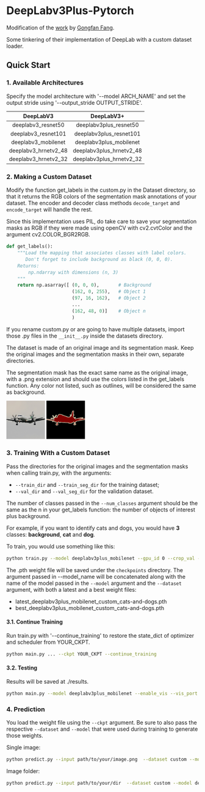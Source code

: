 # DeepLabv3Plus-Pytorch

Modification of the [work](https://github.com/VainF/DeepLabV3Plus-Pytorch) by [Gongfan Fang](https://github.com/VainF).

Some tinkering of their implementation of DeepLab with a custom dataset loader.

## Quick Start 

### 1. Available Architectures
Specify the model architecture with '--model ARCH_NAME' and set the output stride using '--output_stride OUTPUT_STRIDE'.

| DeepLabV3    |  DeepLabV3+        |
| :---: | :---:     |
|deeplabv3_resnet50|deeplabv3plus_resnet50|
|deeplabv3_resnet101|deeplabv3plus_resnet101|
|deeplabv3_mobilenet|deeplabv3plus_mobilenet ||
|deeplabv3_hrnetv2_48 | deeplabv3plus_hrnetv2_48 |
|deeplabv3_hrnetv2_32 | deeplabv3plus_hrnetv2_32 |

### 2. Making a Custom Dataset
Modify the function get_labels in the custom.py in the Dataset directory, so that it returns the RGB colors of the segmentation mask annotations of your dataset. The encoder and decoder class methods `decode_target` and `encode_target` will handle the rest.

Since this implementation uses PIL, do take care to save your segmentation masks as RGB if they were made using openCV with cv2.cvtColor and the argument cv2.COLOR_BGR2RGB.

```python
def get_labels():
    """Load the mapping that associates classes with label colors.
       Don't forget to include background as black (0, 0, 0).
    Returns:
        np.ndarray with dimensions (n, 3)
    """
    return np.asarray([ (0, 0, 0),       # Background
                        (162, 0, 255),   # Object 1
                        (97, 16, 162),   # Object 2
                        ...
                        (162, 48, 0)]    # Object n
                        )

```
If you rename custom.py or are going to have multiple datasets, import those .py files in the `__init__.py` inside the datasets directory.

The dataset is made of an original image and its segmentation mask. Keep the original images and the segmentation masks in their own, separate directories. 

The segmentation mask has the exact same name as the original image, with a .png extension and should use the colors listed in the get_labels function. Any color not listed, such as outlines, will be considered the same as background. 

<div>
<img src="samples/1_image.png"   width="20%">
<img src="samples/1_target.png"  width="20%">
</div>

### 3. Training With a Custom Dataset

Pass the directories for the original images and the segmentation masks when calling train.py, with the arguments:
* `--train_dir` and `--train_seg_dir` for the training dataset;
* `--val_dir` and `--val_seg_dir` for the validation dataset.

The number of classes passed in the `--num_classes` argument should be the same as the n in your get_labels function: the number of objects of interest plus background.

For example, if you want to identify cats and dogs, you would have **3** classes: **background**, **cat** and **dog**.

To train, you would use something like this:

```bash
python train.py --model deeplabv3plus_mobilenet --gpu_id 0 --crop_val --lr 0.01 --crop_size 640 --batch_size 16 --output_stride 16 --train_dir /path/to/original/training/images/ --train_seg_dir /path/to/segmentation/training/images/ --val_dir /path/to/original/validation/images/ --val_seg_dir /path/to/segmentation/validation/images/ --save_val_results --num_classes 3 --dataset custom --model_name cats-and-dogs
```
The .pth weight file will be saved under the `checkpoints` directory. The argument passed in --model_name will be concatenated along with the name of the model passed in the `--model` argument and the `--dataset` argument, with both a latest and a best weight files: 
* latest_deeplabv3plus_mobilenet_custom_cats-and-dogs.pth
* best_deeplabv3plus_mobilenet_custom_cats-and-dogs.pth


#### 3.1. Continue Training

Run train.py with '--continue_training' to restore the state_dict of optimizer and scheduler from YOUR_CKPT.

```bash
python main.py ... --ckpt YOUR_CKPT --continue_training
```

#### 3.2. Testing

Results will be saved at ./results.

```bash
python main.py --model deeplabv3plus_mobilenet --enable_vis --vis_port 28333 --gpu_id 0 --year 2012_aug --crop_val --lr 0.01 --crop_size 513 --batch_size 16 --output_stride 16 --ckpt checkpoints/best_deeplabv3plus_mobilenet_voc_os16.pth --test_only --save_val_results
```

### 4. Prediction
You load the weight file using the `--ckpt` argument. Be sure to also pass the respective `--dataset` and `--model` that were used during training to generate those weights.

Single image:
```bash
python predict.py --input path/to/your/image.png  --dataset custom --model deeplabv3plus_mobilenet --ckpt checkpoints/best_deeplabv3plus_mobilenet_custom_cats-and-dogs.pth --save_val_results_to test_results
```

Image folder:
```bash
python predict.py --input path/to/your/dir  --dataset custom --model deeplabv3plus_mobilenet --ckpt checkpoints/best_deeplabv3plus_mobilenet_custom_cats-and-dogs.pth --save_val_results_to test_results
```
